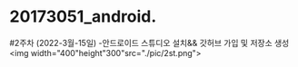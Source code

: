 # 20173051_android.
 #2주차 (2022-3월-15일)
 -안드로이드 스튜디오 설치&& 갓허브 가입 및 저장소 생성
 <img width="400"height"300"src="./pic/2st.png"></img>
